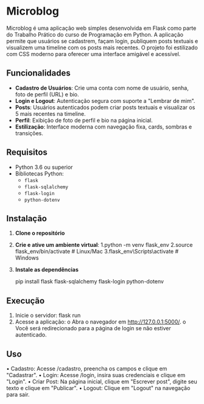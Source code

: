 # Microblog

Microblog é uma aplicação web simples desenvolvida em Flask como parte do Trabalho Prático do curso de Programação em Python. A aplicação permite que usuários se cadastrem, façam login, publiquem posts textuais e visualizem uma timeline com os posts mais recentes. O projeto foi estilizado com CSS moderno para oferecer uma interface amigável e acessível.

## Funcionalidades

- **Cadastro de Usuários**: Crie uma conta com nome de usuário, senha, foto de perfil (URL) e bio.
- **Login e Logout**: Autenticação segura com suporte a "Lembrar de mim".
- **Posts**: Usuários autenticados podem criar posts textuais e visualizar os 5 mais recentes na timeline.
- **Perfil**: Exibição de foto de perfil e bio na página inicial.
- **Estilização**: Interface moderna com navegação fixa, cards, sombras e transições.

## Requisitos

- Python 3.6 ou superior
- Bibliotecas Python:
  - `flask`
  - `flask-sqlalchemy`
  - `flask-login`
  - `python-dotenv`

## Instalação

1.	**Clone o repositório**

2. **Crie e ative um ambiente virtual**:
	1.python -m venv flask_env
	2.source flask_env/bin/activate  # Linux/Mac
	3.flask_env\Scripts\activate     # Windows

3. **Instale as dependências**

   	pip install flask flask-sqlalchemy flask-login python-dotenv


## Execução
1.	Inicie o servidor: 
flask run
2.	Acesse a aplicação: 
o	Abra o navegador em http://127.0.0.1:5000/.
o	Você será redirecionado para a página de login se não estiver autenticado.


## Uso
•	Cadastro: Acesse /cadastro, preencha os campos e clique em "Cadastrar".
•	Login: Acesse /login, insira suas credenciais e clique em "Login".
•	Criar Post: Na página inicial, clique em "Escrever post", digite seu texto e clique em "Publicar".
•	Logout: Clique em "Logout" na navegação para sair.
	
